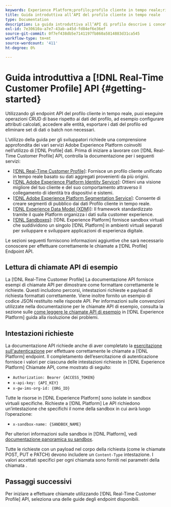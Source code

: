 ```yaml
---
keywords: Experience Platform;profilo;profilo cliente in tempo reale;risoluzione dei problemi;API
title: Guida introduttiva all’API del profilo cliente in tempo reale
type: Documentation
description: La guida introduttiva all’API di profilo descrive i concetti chiave e le funzionalità di base che devi conoscere per utilizzare gli endpoint API del profilo cliente in tempo reale per eseguire operazioni CRUD di base rispetto ai dati del profilo.
exl-id: 7e30610a-a7e7-43ab-a45d-fd84ef6e36ef
source-git-commit: 0f7ef438db5e7141197fb860a5814883d31ca545
workflow-type: tm+mt
source-wordcount: '411'
ht-degree: 0%

---
```


# Guida introduttiva a [!DNL Real-Time Customer Profile] API {#getting-started}

Utilizzando gli endpoint API del profilo cliente in tempo reale, puoi eseguire operazioni CRUD di base rispetto ai dati del profilo, ad esempio configurare attributi calcolati, accedere alle entità, esportare i dati del profilo ed eliminare set di dati o batch non necessari.

L’utilizzo della guida per gli sviluppatori richiede una comprensione approfondita dei vari servizi Adobe Experience Platform coinvolti nell’utilizzo di [!DNL Profile] dati. Prima di iniziare a lavorare con [!DNL Real-Time Customer Profile] API, controlla la documentazione per i seguenti servizi:

* [[!DNL Real-Time Customer Profile]](../home.md): Fornisce un profilo cliente unificato in tempo reale basato su dati aggregati provenienti da più origini.
* [[!DNL Adobe Experience Platform Identity Service]](../../identity-service/home.md): Ottieni una visione migliore del tuo cliente e del suo comportamento attraverso il collegamento di identità tra dispositivi e sistemi.
* [[!DNL Adobe Experience Platform Segmentation Service]](../../segmentation/home.md): Consente di creare segmenti di pubblico dai dati Profilo cliente in tempo reale.
* [[!DNL Experience Data Model (XDM)]](../../xdm/home.md): Il framework standardizzato tramite il quale Platform organizza i dati sulla customer experience.
* [[!DNL Sandboxes]](../../sandboxes/home.md): [!DNL Experience Platform] fornisce sandbox virtuali che suddividono un singolo [!DNL Platform] in ambienti virtuali separati per sviluppare e sviluppare applicazioni di esperienza digitale.

Le sezioni seguenti forniscono informazioni aggiuntive che sarà necessario conoscere per effettuare correttamente le chiamate a [!DNL Profile] Endpoint API.

## Lettura di chiamate API di esempio

La [!DNL Real-Time Customer Profile] La documentazione API fornisce esempi di chiamate API per dimostrare come formattare correttamente le richieste. Questi includono percorsi, intestazioni richieste e payload di richiesta formattati correttamente. Viene inoltre fornito un esempio di codice JSON restituito nelle risposte API. Per informazioni sulle convenzioni utilizzate nella documentazione per le chiamate API di esempio, consulta la sezione sulle [come leggere le chiamate API di esempio](../../landing/troubleshooting.md#how-do-i-format-an-api-request) in [!DNL Experience Platform] guida alla risoluzione dei problemi.

## Intestazioni richieste

La documentazione API richiede anche di aver completato la [esercitazione sull&#39;autenticazione](https://www.adobe.com/go/platform-api-authentication-en) per effettuare correttamente le chiamate a [!DNL Platform] endpoint. Il completamento dell’esercitazione di autenticazione fornisce i valori per ciascuna delle intestazioni richieste in [!DNL Experience Platform] Chiamate API, come mostrato di seguito:

* `Authorization: Bearer {ACCESS_TOKEN}`
* `x-api-key: {API_KEY}`
* `x-gw-ims-org-id: {ORG_ID}`

Tutte le risorse in [!DNL Experience Platform] sono isolate in sandbox virtuali specifiche. Richieste a [!DNL Platform] Le API richiedono un’intestazione che specifichi il nome della sandbox in cui avrà luogo l’operazione:

* `x-sandbox-name: {SANDBOX_NAME}`

Per ulteriori informazioni sulle sandbox in [!DNL Platform], vedi [documentazione panoramica su sandbox](../../sandboxes/home.md).

Tutte le richieste con un payload nel corpo della richiesta (come le chiamate POST, PUT e PATCH) devono includere un `Content-Type` intestazione. I valori accettati specifici per ogni chiamata sono forniti nei parametri della chiamata .

## Passaggi successivi

Per iniziare a effettuare chiamate utilizzando [!DNL Real-Time Customer Profile] API, seleziona una delle guide degli endpoint disponibili.
